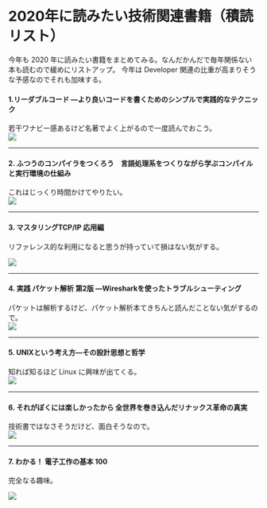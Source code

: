 # 2020年に読みたい技術関連書籍（積読リスト）


今年も 2020 年に読みたい書籍をまとめてみる。なんだかんだで毎年関係ない本も読むので緩めにリストアップ。
今年は Developer 関連の比重が高まりそうな予感なのでそれも加味する。

#### 1.リーダブルコード ―より良いコードを書くためのシンプルで実践的なテクニック
若干ワナビー感あるけど名著でよく上がるので一度読んでおこう。  
<a target="_blank"  href="https://www.amazon.co.jp/gp/product/4873115655/ref=as_li_tl?ie=UTF8&camp=247&creative=1211&creativeASIN=4873115655&linkCode=as2&tag=gutzeit110608-22&linkId=b9138eebd4ef359b959369ea80d63cd6"><img border="0" src="//ws-fe.amazon-adsystem.com/widgets/q?_encoding=UTF8&MarketPlace=JP&ASIN=4873115655&ServiceVersion=20070822&ID=AsinImage&WS=1&Format=_SL250_&tag=gutzeit110608-22" align="left"></a><img src="//ir-jp.amazon-adsystem.com/e/ir?t=gutzeit110608-22&l=am2&o=9&a=4873115655" width="1" height="1" border="0" alt="" style="border:none !important; margin:0px !important;" />
<br clear="left">

*****

#### 2. ふつうのコンパイラをつくろう　言語処理系をつくりながら学ぶコンパイルと実行環境の仕組み
これはじっくり時間かけてやりたい。  
<a target="_blank"  href="https://www.amazon.co.jp/gp/product/B06XZSH7Q9/ref=as_li_tl?ie=UTF8&camp=247&creative=1211&creativeASIN=B06XZSH7Q9&linkCode=as2&tag=gutzeit110608-22&linkId=b09b0cbaaa440d15d7eded4f0b733f7b"><img border="0" src="//ws-fe.amazon-adsystem.com/widgets/q?_encoding=UTF8&MarketPlace=JP&ASIN=B06XZSH7Q9&ServiceVersion=20070822&ID=AsinImage&WS=1&Format=_SL250_&tag=gutzeit110608-22" align="left"></a><img src="//ir-jp.amazon-adsystem.com/e/ir?t=gutzeit110608-22&l=am2&o=9&a=B06XZSH7Q9" width="1" height="1" border="0" alt="" style="border:none !important; margin:0px !important;" />
<br clear="left">

*****

#### 3. マスタリングTCP/IP 応用編
リファレンス的な利用になると思うが持っていて損はない気がする。

<a target="_blank"  href="https://www.amazon.co.jp/gp/product/4274062562/ref=as_li_tl?ie=UTF8&camp=247&creative=1211&creativeASIN=4274062562&linkCode=as2&tag=gutzeit110608-22&linkId=c9e4e63a85aae4763bd19fdc1ebc11b8"><img border="0" src="//ws-fe.amazon-adsystem.com/widgets/q?_encoding=UTF8&MarketPlace=JP&ASIN=4274062562&ServiceVersion=20070822&ID=AsinImage&WS=1&Format=_SL250_&tag=gutzeit110608-22" align="left"></a><img src="//ir-jp.amazon-adsystem.com/e/ir?t=gutzeit110608-22&l=am2&o=9&a=4274062562" width="1" height="1" border="0" alt="" style="border:none !important; margin:0px !important;" />
<br clear="left">

*****

#### 4. 実践 パケット解析 第2版 ―Wiresharkを使ったトラブルシューティング
パケットは解析するけど、パケット解析本てきちんと読んだことない気がするので。  
<a target="_blank"  href="https://www.amazon.co.jp/gp/product/4873115698/ref=as_li_tl?ie=UTF8&camp=247&creative=1211&creativeASIN=4873115698&linkCode=as2&tag=gutzeit110608-22&linkId=d1a31beda3d2034af91f88381e0c7abd"><img border="0" src="//ws-fe.amazon-adsystem.com/widgets/q?_encoding=UTF8&MarketPlace=JP&ASIN=4873115698&ServiceVersion=20070822&ID=AsinImage&WS=1&Format=_SL250_&tag=gutzeit110608-22" align="left"></a><img src="//ir-jp.amazon-adsystem.com/e/ir?t=gutzeit110608-22&l=am2&o=9&a=4873115698" width="1" height="1" border="0" alt="" style="border:none !important; margin:0px !important;" />
<br clear="left">

*****

#### 5. UNIXという考え方―その設計思想と哲学
知れば知るほど Linux に興味が出てくる。  
<a target="_blank"  href="https://www.amazon.co.jp/gp/product/4274064069/ref=as_li_tl?ie=UTF8&camp=247&creative=1211&creativeASIN=4274064069&linkCode=as2&tag=gutzeit110608-22&linkId=ed06fd9c7be46f3930c724879f6f4b0b"><img border="0" src="//ws-fe.amazon-adsystem.com/widgets/q?_encoding=UTF8&MarketPlace=JP&ASIN=4274064069&ServiceVersion=20070822&ID=AsinImage&WS=1&Format=_SL250_&tag=gutzeit110608-22" align="left"></a>
<img src="//ir-jp.amazon-adsystem.com/e/ir?t=gutzeit110608-22&l=am2&o=9&a=4274064069" width="1" height="1" border="0" alt="" style="border:none !important; margin:0px !important;" align="left"/>
<br clear="left">

*****

#### 6. それがぼくには楽しかったから 全世界を巻き込んだリナックス革命の真実
技術書ではなさそうだけど、面白そうなので。  
<a target="_blank"  href="https://www.amazon.co.jp/gp/product/4796880011/ref=as_li_tl?ie=UTF8&camp=247&creative=1211&creativeASIN=4796880011&linkCode=as2&tag=gutzeit110608-22&linkId=9d9503ea9f3f24482783df2e17b285af"><img border="0" src="//ws-fe.amazon-adsystem.com/widgets/q?_encoding=UTF8&MarketPlace=JP&ASIN=4796880011&ServiceVersion=20070822&ID=AsinImage&WS=1&Format=_SL250_&tag=gutzeit110608-22" align="left"></a><img src="//ir-jp.amazon-adsystem.com/e/ir?t=gutzeit110608-22&l=am2&o=9&a=4796880011" width="1" height="1" border="0" alt="" style="border:none !important; margin:0px !important;" />
<br clear="left">

*****

#### 7. わかる！ 電子工作の基本 100
完全なる趣味。

<a target="_blank"  href="https://www.amazon.co.jp/gp/product/4798027979/ref=as_li_tl?ie=UTF8&camp=247&creative=1211&creativeASIN=4798027979&linkCode=as2&tag=gutzeit110608-22&linkId=870e7cd07b6e7b3cc71e0d398ceb2e0e"><img border="0" src="//ws-fe.amazon-adsystem.com/widgets/q?_encoding=UTF8&MarketPlace=JP&ASIN=4798027979&ServiceVersion=20070822&ID=AsinImage&WS=1&Format=_SL250_&tag=gutzeit110608-22" align="left"></a><img src="//ir-jp.amazon-adsystem.com/e/ir?t=gutzeit110608-22&l=am2&o=9&a=4798027979" width="1" height="1" border="0" alt="" style="border:none !important; margin:0px !important;" />

<br clear="left">